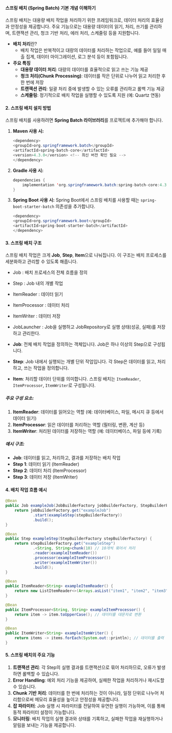 #### **스프링 배치 (Spring Batch) 기본 개념 이해하기**

스프링 배치는 대용량 배치 작업을 처리하기 위한 프레임워크로, 데이터 처리의 효율성과 안정성을 제공합니다. 주요 기능으로는 대용량 데이터의 읽기, 처리, 쓰기를 관리하며, 트랜잭션 관리, 청크 기반 처리, 에러 처리, 스케줄링 등을 지원합니다.

- **배치 처리**란?
    - 배치 작업은 반복적이고 대량의 데이터를 처리하는 작업으로, 예를 들어 일일 매출 집계, 데이터 마이그레이션, 로그 분석 등이 포함됩니다.
- **주요 특징**
    - **대용량 데이터 처리**: 대량의 데이터를 효율적으로 읽고 쓰는 기능 제공
    - **청크 처리(Chunk Processing)**: 데이터를 작은 단위로 나누어 읽고 처리한 후 한 번에 저장
    - **트랜잭션 관리**: 일괄 처리 중에 발생할 수 있는 오류를 관리하고 롤백 기능 제공
    - **스케줄링**: 정기적으로 배치 작업을 실행할 수 있도록 지원 (예: Quartz 연동)

#### 2. **스프링 배치 설치 방법**

스프링 배치를 사용하려면 **Spring Batch 라이브러리**를 프로젝트에 추가해야 합니다.

1. **Maven 사용 시:**
     
    ```java
    <dependency>
    <groupId>org.springframework.batch</groupId>
    <artifactId>spring-batch-core</artifactId>
    <version>4.3.0</version> <!-- 최신 버전 확인 필요 -->
	</dependency>
    ```
    
2. **Gradle 사용 시:**
    
    ```java
    dependencies {
	    implementation 'org.springframework.batch:spring-batch-core:4.3.0'
	}
	```
    
3. **Spring Boot 사용 시:** Spring Boot에서 스프링 배치를 사용할 때는 `spring-boot-starter-batch` 의존성을 추가합니다.
    
	```java
	<dependency>
    <groupId>org.springframework.boot</groupId>
    <artifactId>spring-boot-starter-batch</artifactId>
	</dependency>
	```


#### 3. **스프링 배치 구조**

스프링 배치 작업은 크게 **Job**, **Step**, **Item**으로 나눠집니다. 이 구조는 배치 프로세스를 세분화하고 관리할 수 있도록 해줍니다.

- Job : 배치 프로세스의 전체 흐름을 정의
- Step : Job 내의 개별 작업
- ItemReader : 데이터 읽기
- ItemProcessor : 데이터 처리
- ItemWriter : 데이터 저장
- JobLauncher : Job을 실행하고 JobRepository로 실행 상태(성공, 실패)를 저장하고 관리한다.

- **Job**: 전체 배치 작업을 정의하는 객체입니다. Job은 하나 이상의 Step으로 구성됩니다.
- **Step**: Job 내에서 실행되는 개별 단위 작업입니다. 각 Step은 데이터를 읽고, 처리하고, 쓰는 작업을 정의합니다.
- **Item**: 처리할 데이터 단위를 의미합니다. 스프링 배치는 `ItemReader`, `ItemProcessor`, `ItemWriter`로 구성됩니다.

##### 주요 구성 요소:

1. **ItemReader**: 데이터를 읽어오는 역할 (예: 데이터베이스, 파일, 메시지 큐 등에서 데이터 읽기)
2. **ItemProcessor**: 읽은 데이터를 처리하는 역할 (필터링, 변환, 계산 등)
3. **ItemWriter**: 처리된 데이터를 저장하는 역할 (예: 데이터베이스, 파일 등에 기록)

##### 예시 구조:

- **Job**: 데이터를 읽고, 처리하고, 결과를 저장하는 배치 작업
- **Step 1**: 데이터 읽기 (ItemReader)
- **Step 2**: 데이터 처리 (ItemProcessor)
- **Step 3**: 데이터 저장 (ItemWriter)

#### 4. **배치 작업 흐름 예시**

```java
@Bean
public Job exampleJob(JobBuilderFactory jobBuilderFactory, StepBuilderFactory stepBuilderFactory) {
    return jobBuilderFactory.get("exampleJob")
            .start(exampleStep(stepBuilderFactory))
            .build();
}

@Bean
public Step exampleStep(StepBuilderFactory stepBuilderFactory) {
    return stepBuilderFactory.get("exampleStep")
            .<String, String>chunk(10) // 10개씩 묶어서 처리
            .reader(exampleItemReader())
            .processor(exampleItemProcessor())
            .writer(exampleItemWriter())
            .build();
}

@Bean
public ItemReader<String> exampleItemReader() {
    return new ListItemReader<>(Arrays.asList("item1", "item2", "item3"));
}

@Bean
public ItemProcessor<String, String> exampleItemProcessor() {
    return item -> item.toUpperCase(); // 데이터를 대문자로 변환
}

@Bean
public ItemWriter<String> exampleItemWriter() {
    return items -> items.forEach(System.out::println); // 데이터를 출력
}

```

#### 5. **스프링 배치의 주요 기능**

1. **트랜잭션 관리**: 각 Step의 실행 결과를 트랜잭션으로 묶어 처리하므로, 오류가 발생하면 롤백할 수 있습니다.
2. **Error Handling**: 예외 처리 기능을 제공하여, 실패한 작업을 처리하거나 재시도할 수 있습니다.
3. **Chunk 기반 처리**: 데이터를 한 번에 처리하는 것이 아니라, 일정 단위로 나누어 처리함으로써 메모리 효율성을 높이고 안정성을 제공합니다.
4. **잡 파라미터**: Job 실행 시 파라미터를 전달하여 유연한 실행이 가능하며, 이를 통해 동적 파라미터 설정이 가능합니다.
5. **모니터링**: 배치 작업의 실행 결과와 상태를 기록하고, 실패한 작업을 재실행하거나 알림을 보내는 기능을 제공합니다.

